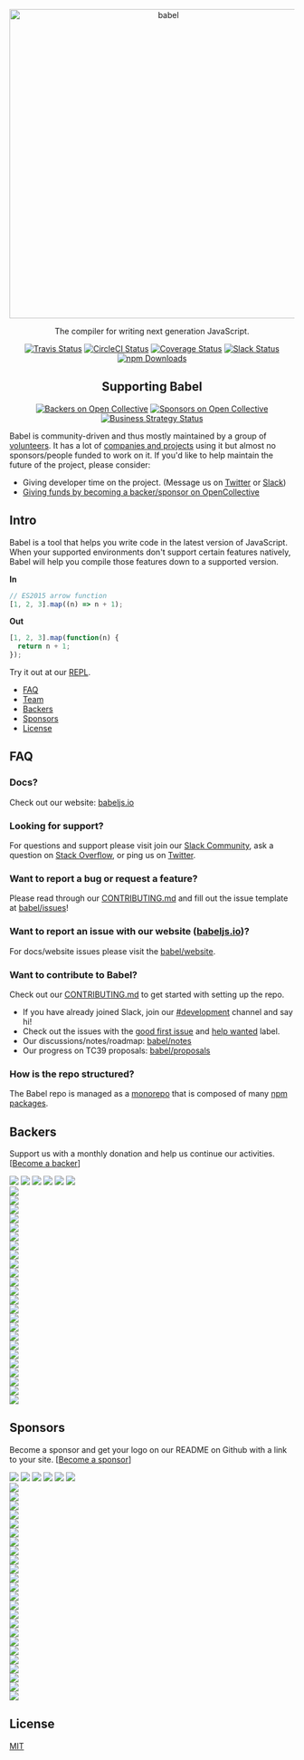 <p align="center">
  <a href="https://babeljs.io/">
    <img alt="babel" src="https://raw.githubusercontent.com/babel/logo/master/babel.png" width="546">
  </a>
</p>

<p align="center">
  The compiler for writing next generation JavaScript.
</p>

<p align="center">
  <a href="https://travis-ci.org/babel/babel"><img alt="Travis Status" src="https://img.shields.io/travis/babel/babel/master.svg?label=travis&maxAge=43200"></a>
  <a href="https://circleci.com/gh/babel/babel"><img alt="CircleCI Status" src="https://img.shields.io/circleci/project/github/babel/babel/master.svg?label=circle&maxAge=43200"></a>
  <a href="https://codecov.io/github/babel/babel"><img alt="Coverage Status" src="https://img.shields.io/codecov/c/github/babel/babel/master.svg?maxAge=43200"></a>
  <a href="https://slack.babeljs.io/"><img alt="Slack Status" src="https://slack.babeljs.io/badge.svg"></a>
  <a href="https://www.npmjs.com/package/babel-core"><img alt="npm Downloads" src="https://img.shields.io/npm/dm/babel-core.svg?maxAge=43200"></a>
</p>

<h2 align="center">Supporting Babel</h2>

<p align="center">
  <a href="#backers"><img alt="Backers on Open Collective" src="https://opencollective.com/babel/backers/badge.svg" /></a>
  <a href="#sponsors"><img alt="Sponsors on Open Collective" src="https://opencollective.com/babel/sponsors/badge.svg" /></a>
  <a href="https://medium.com/friendship-dot-js/i-peeked-into-my-node-modules-directory-and-you-wont-believe-what-happened-next-b89f63d21558"><img alt="Business Strategy Status" src="https://img.shields.io/badge/business%20model-flavortown-green.svg"></a>
</p>

Babel is community-driven and thus mostly maintained by a group of [volunteers](https://babeljs.io/team). It has a lot of [companies and projects](http://babeljs.io/users) using it but almost no sponsors/people funded to work on it. If you'd like to help maintain the future of the project, please consider:

- Giving developer time on the project. (Message us on [Twitter](https://twitter.com/babeljs) or [Slack](slack.babeljs.io))
- [Giving funds by becoming a backer/sponsor on OpenCollective](https://opencollective.com/babel)

## Intro

Babel is a tool that helps you write code in the latest version of JavaScript. When your supported environments don't support certain features natively, Babel will help you compile those features down to a supported version.

**In**

```js
// ES2015 arrow function
[1, 2, 3].map((n) => n + 1);
```

**Out**

```js
[1, 2, 3].map(function(n) {
  return n + 1;
});
```

Try it out at our [REPL](https://babeljs.io/repl/build/master#?code_lz=NoRgNATGDMC6B0BbAhgBwBQDsAEBeAfNjgNTYgCUA3EA&lineWrap=true&presets=es2015%2Ces2016%2Ces2017&version=7.0.0-beta.2).

- [FAQ](#faq)
- [Team](https://babeljs.io/team)
- [Backers](#backers)
- [Sponsors](#sponsors)
- [License](#license)

## FAQ

### Docs?

Check out our website: [babeljs.io](http://babeljs.io/)

### Looking for support?

For questions and support please visit join our [Slack Community](https://slack.babeljs.io/), ask a question on [Stack Overflow](http://stackoverflow.com/questions/tagged/babeljs), or ping us on [Twitter](https://twitter.com/babeljs/).

### Want to report a bug or request a feature?

Please read through our [CONTRIBUTING.md](https://github.com/babel/babel/blob/master/CONTRIBUTING.md) and fill out the issue template at [babel/issues](https://github.com/babel/babel/issues)!

### Want to report an issue with our website ([babeljs.io](https://babeljs.io))?

For docs/website issues please visit the [babel/website](https://github.com/babel/website/issues).

### Want to contribute to Babel?

Check out our [CONTRIBUTING.md](https://github.com/babel/babel/blob/master/CONTRIBUTING.md) to get started with setting up the repo.

- If you have already joined Slack, join our [#development](https://babeljs.slack.com/messages/development) channel and say hi!
- Check out the issues with the [good first issue](https://github.com/babel/babel/labels/good%20first%20issue) and [help wanted](https://github.com/babel/babel/labels/help%20wanted) label.
- Our discussions/notes/roadmap: [babel/notes](https://github.com/babel/notes)
- Our progress on TC39 proposals: [babel/proposals](https://github.com/babel/proposals)

### How is the repo structured?

The Babel repo is managed as a [monorepo](https://github.com/babel/babel/blob/master/doc/design/monorepo.md) that is composed of many [npm packages](/packages#readme).

## Backers

Support us with a monthly donation and help us continue our activities. [[Become a backer](https://opencollective.com/babel#backer)]

<a href="https://opencollective.com/babel/backer/0/website" target="_blank"><img src="https://opencollective.com/babel/backer/0/avatar.svg"></a>
<a href="https://opencollective.com/babel/backer/1/website" target="_blank"><img src="https://opencollective.com/babel/backer/1/avatar.svg"></a>
<a href="https://opencollective.com/babel/backer/2/website" target="_blank"><img src="https://opencollective.com/babel/backer/2/avatar.svg"></a>
<a href="https://opencollective.com/babel/backer/3/website" target="_blank"><img src="https://opencollective.com/babel/backer/3/avatar.svg"></a>
<a href="https://opencollective.com/babel/backer/4/website" target="_blank"><img src="https://opencollective.com/babel/backer/4/avatar.svg"></a>
<a href="https://opencollective.com/babel/backer/5/website" target="_blank"><img src="https://opencollective.com/babel/backer/5/avatar.svg"></a>		
  <a href="https://opencollective.com/babel/backer/6/website" target="_blank"><img src="https://opencollective.com/babel/backer/6/avatar.svg"></a>		
  <a href="https://opencollective.com/babel/backer/7/website" target="_blank"><img src="https://opencollective.com/babel/backer/7/avatar.svg"></a>		
  <a href="https://opencollective.com/babel/backer/8/website" target="_blank"><img src="https://opencollective.com/babel/backer/8/avatar.svg"></a>		
  <a href="https://opencollective.com/babel/backer/9/website" target="_blank"><img src="https://opencollective.com/babel/backer/9/avatar.svg"></a>		
  <a href="https://opencollective.com/babel/backer/10/website" target="_blank"><img src="https://opencollective.com/babel/backer/10/avatar.svg"></a>		
  <a href="https://opencollective.com/babel/backer/11/website" target="_blank"><img src="https://opencollective.com/babel/backer/11/avatar.svg"></a>		
  <a href="https://opencollective.com/babel/backer/12/website" target="_blank"><img src="https://opencollective.com/babel/backer/12/avatar.svg"></a>		
  <a href="https://opencollective.com/babel/backer/13/website" target="_blank"><img src="https://opencollective.com/babel/backer/13/avatar.svg"></a>		
  <a href="https://opencollective.com/babel/backer/14/website" target="_blank"><img src="https://opencollective.com/babel/backer/14/avatar.svg"></a>		
  <a href="https://opencollective.com/babel/backer/15/website" target="_blank"><img src="https://opencollective.com/babel/backer/15/avatar.svg"></a>		
  <a href="https://opencollective.com/babel/backer/16/website" target="_blank"><img src="https://opencollective.com/babel/backer/16/avatar.svg"></a>		
  <a href="https://opencollective.com/babel/backer/17/website" target="_blank"><img src="https://opencollective.com/babel/backer/17/avatar.svg"></a>		
  <a href="https://opencollective.com/babel/backer/18/website" target="_blank"><img src="https://opencollective.com/babel/backer/18/avatar.svg"></a>		
  <a href="https://opencollective.com/babel/backer/19/website" target="_blank"><img src="https://opencollective.com/babel/backer/19/avatar.svg"></a>		
  <a href="https://opencollective.com/babel/backer/20/website" target="_blank"><img src="https://opencollective.com/babel/backer/20/avatar.svg"></a>		
  <a href="https://opencollective.com/babel/backer/21/website" target="_blank"><img src="https://opencollective.com/babel/backer/21/avatar.svg"></a>		
  <a href="https://opencollective.com/babel/backer/22/website" target="_blank"><img src="https://opencollective.com/babel/backer/22/avatar.svg"></a>		
  <a href="https://opencollective.com/babel/backer/23/website" target="_blank"><img src="https://opencollective.com/babel/backer/23/avatar.svg"></a>		
  <a href="https://opencollective.com/babel/backer/24/website" target="_blank"><img src="https://opencollective.com/babel/backer/24/avatar.svg"></a>		
  <a href="https://opencollective.com/babel/backer/25/website" target="_blank"><img src="https://opencollective.com/babel/backer/25/avatar.svg"></a>		
  <a href="https://opencollective.com/babel/backer/26/website" target="_blank"><img src="https://opencollective.com/babel/backer/26/avatar.svg"></a>		
  <a href="https://opencollective.com/babel/backer/27/website" target="_blank"><img src="https://opencollective.com/babel/backer/27/avatar.svg"></a>		
  <a href="https://opencollective.com/babel/backer/28/website" target="_blank"><img src="https://opencollective.com/babel/backer/28/avatar.svg"></a>		
  <a href="https://opencollective.com/babel/backer/29/website" target="_blank"><img src="https://opencollective.com/babel/backer/29/avatar.svg"></a>

## Sponsors

Become a sponsor and get your logo on our README on Github with a link to your site. [[Become a sponsor](https://opencollective.com/babel#sponsor)]

<a href="https://opencollective.com/babel/sponsor/0/website" target="_blank"><img src="https://opencollective.com/babel/sponsor/0/avatar.svg"></a>
<a href="https://opencollective.com/babel/sponsor/1/website" target="_blank"><img src="https://opencollective.com/babel/sponsor/1/avatar.svg"></a>
<a href="https://opencollective.com/babel/sponsor/2/website" target="_blank"><img src="https://opencollective.com/babel/sponsor/2/avatar.svg"></a>
<a href="https://opencollective.com/babel/sponsor/3/website" target="_blank"><img src="https://opencollective.com/babel/sponsor/3/avatar.svg"></a>
<a href="https://opencollective.com/babel/sponsor/4/website" target="_blank"><img src="https://opencollective.com/babel/sponsor/4/avatar.svg"></a>
 <a href="https://opencollective.com/babel/sponsor/5/website" target="_blank"><img src="https://opencollective.com/babel/sponsor/5/avatar.svg"></a>		
  <a href="https://opencollective.com/babel/sponsor/6/website" target="_blank"><img src="https://opencollective.com/babel/sponsor/6/avatar.svg"></a>		
  <a href="https://opencollective.com/babel/sponsor/7/website" target="_blank"><img src="https://opencollective.com/babel/sponsor/7/avatar.svg"></a>		
  <a href="https://opencollective.com/babel/sponsor/8/website" target="_blank"><img src="https://opencollective.com/babel/sponsor/8/avatar.svg"></a>		
  <a href="https://opencollective.com/babel/sponsor/9/website" target="_blank"><img src="https://opencollective.com/babel/sponsor/9/avatar.svg"></a>		
  <a href="https://opencollective.com/babel/sponsor/10/website" target="_blank"><img src="https://opencollective.com/babel/sponsor/10/avatar.svg"></a>		
  <a href="https://opencollective.com/babel/sponsor/11/website" target="_blank"><img src="https://opencollective.com/babel/sponsor/11/avatar.svg"></a>		
  <a href="https://opencollective.com/babel/sponsor/12/website" target="_blank"><img src="https://opencollective.com/babel/sponsor/12/avatar.svg"></a>		
  <a href="https://opencollective.com/babel/sponsor/13/website" target="_blank"><img src="https://opencollective.com/babel/sponsor/13/avatar.svg"></a>		
  <a href="https://opencollective.com/babel/sponsor/14/website" target="_blank"><img src="https://opencollective.com/babel/sponsor/14/avatar.svg"></a>		
  <a href="https://opencollective.com/babel/sponsor/15/website" target="_blank"><img src="https://opencollective.com/babel/sponsor/15/avatar.svg"></a>		
  <a href="https://opencollective.com/babel/sponsor/16/website" target="_blank"><img src="https://opencollective.com/babel/sponsor/16/avatar.svg"></a>		
  <a href="https://opencollective.com/babel/sponsor/17/website" target="_blank"><img src="https://opencollective.com/babel/sponsor/17/avatar.svg"></a>		
  <a href="https://opencollective.com/babel/sponsor/18/website" target="_blank"><img src="https://opencollective.com/babel/sponsor/18/avatar.svg"></a>		
  <a href="https://opencollective.com/babel/sponsor/19/website" target="_blank"><img src="https://opencollective.com/babel/sponsor/19/avatar.svg"></a>		
  <a href="https://opencollective.com/babel/sponsor/20/website" target="_blank"><img src="https://opencollective.com/babel/sponsor/20/avatar.svg"></a>		
  <a href="https://opencollective.com/babel/sponsor/21/website" target="_blank"><img src="https://opencollective.com/babel/sponsor/21/avatar.svg"></a>		
  <a href="https://opencollective.com/babel/sponsor/22/website" target="_blank"><img src="https://opencollective.com/babel/sponsor/22/avatar.svg"></a>		
  <a href="https://opencollective.com/babel/sponsor/23/website" target="_blank"><img src="https://opencollective.com/babel/sponsor/23/avatar.svg"></a>		
  <a href="https://opencollective.com/babel/sponsor/24/website" target="_blank"><img src="https://opencollective.com/babel/sponsor/24/avatar.svg"></a>		
  <a href="https://opencollective.com/babel/sponsor/25/website" target="_blank"><img src="https://opencollective.com/babel/sponsor/25/avatar.svg"></a>		
  <a href="https://opencollective.com/babel/sponsor/26/website" target="_blank"><img src="https://opencollective.com/babel/sponsor/26/avatar.svg"></a>		
  <a href="https://opencollective.com/babel/sponsor/27/website" target="_blank"><img src="https://opencollective.com/babel/sponsor/27/avatar.svg"></a>		
  <a href="https://opencollective.com/babel/sponsor/28/website" target="_blank"><img src="https://opencollective.com/babel/sponsor/28/avatar.svg"></a>		
  <a href="https://opencollective.com/babel/sponsor/29/website" target="_blank"><img src="https://opencollective.com/babel/sponsor/29/avatar.svg"></a>

## License

[MIT](https://github.com/babel/babel/blob/master/LICENSE)
